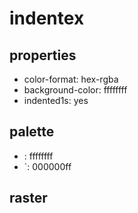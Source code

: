# indentex

## properties

- color-format: hex-rgba
- background-color: ffffffff
- indented1s: yes

## palette

-  : ffffffff
- `: 000000ff

## raster

```
 ```
 
 ```
 
 ```
```
